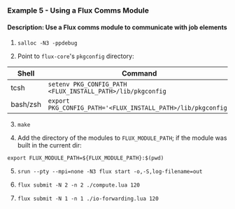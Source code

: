 ### Example 5 - Using a Flux Comms Module

#### Description: Use a Flux comms module to communicate with job elements

1. `salloc -N3 -ppdebug`

2. Point to `flux-core`'s `pkgconfig` directory:

| Shell     | Command                                                      |
| -----     | ----------                                                   |
| tcsh      | `setenv PKG_CONFIG_PATH <FLUX_INSTALL_PATH>/lib/pkgconfig`   |
| bash/zsh  | `export PKG_CONFIG_PATH='<FLUX_INSTALL_PATH>/lib/pkgconfig'` |

3. `make`

4. Add the directory of the modules to `FLUX_MODULE_PATH`; if the module was
built in the current dir:

`export FLUX_MODULE_PATH=${FLUX_MODULE_PATH}:$(pwd)`

5. `srun --pty --mpi=none -N3 flux start -o,-S,log-filename=out`

6. `flux submit -N 2 -n 2 ./compute.lua 120`

7. `flux submit -N 1 -n 1 ./io-forwarding.lua 120`
